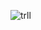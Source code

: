 ![trll](https://github.com/Alexnarea/troll-interfaces/assets/146900631/a14f8d08-ad07-48c0-9063-99cd3a55e1de)
